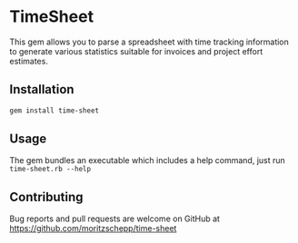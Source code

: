 # TimeSheet

This gem allows you to parse a spreadsheet with time tracking information to
generate various statistics suitable for invoices and project effort estimates.

## Installation

```bash
gem install time-sheet
```

## Usage

The gem bundles an executable which includes a help command, just run
`time-sheet.rb --help`

## Contributing

Bug reports and pull requests are welcome on GitHub at https://github.com/moritzschepp/time-sheet
